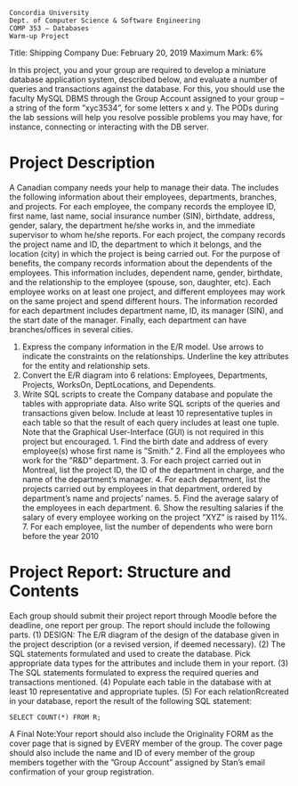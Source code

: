 ```
Concordia University
Dept. of Computer Science & Software Engineering
COMP 353 – Databases
Warm-up Project
```
Title: Shipping Company
Due: February 20, 2019
Maximum Mark: 6%

In this project, you and your group are required to develop a miniature database application system,
described below, and evaluate a number of queries and transactions against the database. For this,
you should use the faculty MySQL DBMS through the Group Account assigned to your group –
a string of the form ”xyc3534”, for some letters x and y. The PODs during the lab sessions will
help you resolve possible problems you may have, for instance, connecting or interacting with the
DB server.

# Project Description

A Canadian company needs your help to manage their data. The includes the following information
about their employees, departments, branches, and projects. For each employee, the company
records the employee ID, first name, last name, social insurance number (SIN), birthdate, address,
gender, salary, the department he/she works in, and the immediate supervisor to whom he/she
reports. For each project, the company records the project name and ID, the department to which
it belongs, and the location (city) in which the project is being carried out. For the purpose of
benefits, the company records information about the dependents of the employees. This information
includes, dependent name, gender, birthdate, and the relationship to the employee (spouse, son,
daughter, etc). Each employee works on at least one project, and different employees may work
on the same project and spend different hours. The information recorded for each department
includes department name, ID, its manager (SIN), and the start date of the manager. Finally, each
department can have branches/offices in several cities.

1. Express the company information in the E/R model. Use arrows to indicate the constraints
    on the relationships. Underline the key attributes for the entity and relationship sets.
2. Convert the E/R diagram into 6 relations: Employees, Departments, Projects, WorksOn,
    DeptLocations, and Dependents.
3. Write SQL scripts to create the Company database and populate the tables with appropriate
    data. Also write SQL scripts of the queries and transactions given below. Include at least 10
    representative tuples in each table so that the result of each query includes at least one tuple.
    Note that the Graphical User-Interface (GUI) is not required in this project but encouraged.
       1. Find the birth date and address of every employee(s) whose first name is ”Smith.”
       2. Find all the employees who work for the ”R&D” department.
       3. For each project carried out in Montreal, list the project ID, the ID of the department
          in charge, and the name of the department’s manager.
       4. For each department, list the projects carried out by employees in that department,
          ordered by department’s name and projects’ names.
       5. Find the average salary of the employees in each department.
       6. Show the resulting salaries if the salary of every employee working on the project ”XYZ”
          is raised by 11%.
       7. For each employee, list the number of dependents who were born before the year 2010

# Project Report: Structure and Contents

Each group should submit their project report through Moodle before the deadline, one report per
group. The report should include the following parts. (1) DESIGN: The E/R diagram of the design
of the database given in the project description (or a revised version, if deemed necessary). (2)
The SQL statements formulated and used to create the database. Pick appropriate data types for
the attributes and include them in your report. (3) The SQL statements formulated to express the
required queries and transactions mentioned. (4) Populate each table in the database with at least
10 representative and appropriate tuples. (5) For each relationRcreated in your database, report
the result of the following SQL statement:

```
SELECT COUNT(*) FROM R;
```
A Final Note:Your report should also include the Originality FORM as the cover page that is
signed by EVERY member of the group. The cover page should also include the name and ID of
every member of the group members together with the ”Group Account” assigned by Stan’s email
confirmation of your group registration.



